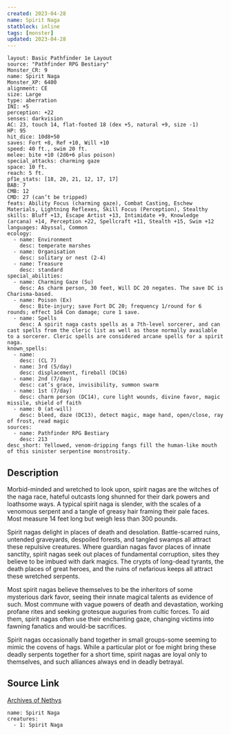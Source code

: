 ```yaml
---
created: 2023-04-28
name: Spirit Naga
statblock: inline
tags: [monster]
updated: 2023-04-28
---
```

```statblock
layout: Basic Pathfinder 1e Layout
source: "Pathfinder RPG Bestiary"
Monster_CR: 9
name: Spirit Naga
Monster_XP: 6400
alignment: CE
size: Large
type: aberration
INI: +5
perception: +22
senses: darkvision
AC: 23, touch 14, flat-footed 18 (dex +5, natural +9, size -1)
HP: 95
hit_dice: 10d8+50
saves: Fort +8, Ref +10, Will +10
speed: 40 ft., swim 20 ft.
melee: bite +10 (2d6+6 plus poison)
special_attacks: charming gaze
space: 10 ft.
reach: 5 ft.
pf1e_stats: [18, 20, 21, 12, 17, 17]
BAB: 7
CMB: 12
CMD: 27 (can’t be tripped)
feats: Ability Focus (charming gaze), Combat Casting, Eschew Materials, Lightning Reflexes, Skill Focus (Perception), Stealthy
skills: Bluff +13, Escape Artist +13, Intimidate +9, Knowledge (arcana) +14, Perception +22, Spellcraft +11, Stealth +15, Swim +12
languages: Abyssal, Common
ecology:
  - name: Environment
    desc: temperate marshes
  - name: Organisation
    desc: solitary or nest (2-4)
  - name: Treasure
    desc: standard
special_abilities:
  - name: Charming Gaze (Su)
    desc: As charm person, 30 feet, Will DC 20 negates. The save DC is Charisma-based.
  - name: Poison (Ex)
    desc: Bite-injury; save Fort DC 20; frequency 1/round for 6 rounds; effect 1d4 Con damage; cure 1 save.
  - name: Spells
    desc: A spirit naga casts spells as a 7th-level sorcerer, and can cast spells from the cleric list as well as those normally available to a sorcerer. Cleric spells are considered arcane spells for a spirit naga.
known_spells:
  - name:
    desc: (CL 7)
  - name: 3rd (5/day)
    desc: displacement, fireball (DC16)
  - name: 2nd (7/day)
    desc: cat’s grace, invisibility, summon swarm
  - name: 1st (7/day)
    desc: charm person (DC14), cure light wounds, divine favor, magic missile, shield of faith
  - name: 0 (at-will)
    desc: bleed, daze (DC13), detect magic, mage hand, open/close, ray of frost, read magic
sources:
  - name: Pathfinder RPG Bestiary
    desc: 213
desc_short: Yellowed, venom-dripping fangs fill the human-like mouth of this sinister serpentine monstrosity.
```
## Description
Morbid-minded and wretched to look upon, spirit nagas are the witches of the naga race, hateful outcasts long shunned for their dark powers and loathsome ways. A typical spirit naga is slender, with the scales of a venomous serpent and a tangle of greasy hair framing their pale faces. Most measure 14 feet long but weigh less than 300 pounds.

Spirit nagas delight in places of death and desolation. Battle-scarred ruins, untended graveyards, despoiled forests, and tangled swamps all attract these repulsive creatures. Where guardian nagas favor places of innate sanctity, spirit nagas seek out places of fundamental corruption, sites they believe to be imbued with dark magics. The crypts of long-dead tyrants, the death places of great heroes, and the ruins of nefarious keeps all attract these wretched serpents.

Most spirit nagas believe themselves to be the inheritors of some mysterious dark favor, seeing their innate magical talents as evidence of such. Most commune with vague powers of death and devastation, working profane rites and seeking grotesque auguries from cultic forces. To aid them, spirit nagas often use their enchanting gaze, changing victims into fawning fanatics and would-be sacrifices.

Spirit nagas occasionally band together in small groups-some seeming to mimic the covens of hags. While a particular plot or foe might bring these deadly serpents together for a short time, spirit nagas are loyal only to themselves, and such alliances always end in deadly betrayal.
## Source Link
[Archives of Nethys](https://aonprd.com/MonsterDisplay.aspx?ItemName=Spirit%20Naga)
```encounter-table
name: Spirit Naga
creatures:
  - 1: Spirit Naga
```
